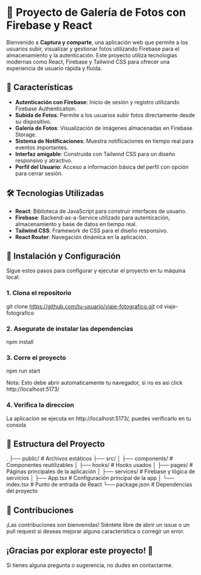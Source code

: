 # 🚀 Proyecto de Galería de Fotos con Firebase y React

Bienvenido a **Captura y comparte**, una aplicación web que permite a los usuarios subir, visualizar y gestionar fotos utilizando Firebase para el almacenamiento y la autenticación. Este proyecto utiliza tecnologías modernas como React, Firebase y Tailwind CSS para ofrecer una experiencia de usuario rápida y fluida.

## 🌟 Características

- **Autenticación con Firebase**: Inicio de sesión y registro utilizando Firebase Authentication.
- **Subida de Fotos**: Permite a los usuarios subir fotos directamente desde su dispositivo.
- **Galería de Fotos**: Visualización de imágenes almacenadas en Firebase Storage.
- **Sistema de Notificaciones**: Muestra notificaciones en tiempo real para eventos importantes.
- **Interfaz amigable**: Construida con Tailwind CSS para un diseño responsivo y atractivo.
- **Perfil del Usuario**: Acceso a información básica del perfil con opción para cerrar sesión.

## 🛠️ Tecnologías Utilizadas

- **React**: Biblioteca de JavaScript para construir interfaces de usuario.
- **Firebase**: Backend-as-a-Service utilizado para autenticación, almacenamiento y base de datos en tiempo real.
- **Tailwind CSS**: Framework de CSS para el diseño responsivo.
- **React Router**: Navegación dinámica en la aplicación.

## 🚀 Instalación y Configuración

Sigue estos pasos para configurar y ejecutar el proyecto en tu máquina local:

### 1. Clona el repositorio

git clone https://github.com/tu-usuario/viaje-fotografico.git
cd viaje-fotografico

### 2. Asegurate de instalar las dependencias

npm install

### 3. Corre el proyecto

npm run start

Nota: Esto debe abrir automaticamente tu navegador, si no es asi click http://localhost:5173/

### 4. Verifica la direccion

La aplicacion se ejecuta en http://localhost:5173/, puedes verificarlo en tu consola

## 📂 Estructura del Proyecto

.
├── public/                # Archivos estáticos
├── src/
│   ├── components/        # Componentes reutilizables
│   ├── hooks/             # Hooks usados
│   ├── pages/             # Páginas principales de la aplicación
│   ├── services/          # Firebase y lógica de servicios
│   ├── App.tsx            # Configuración principal de la app
│   └── index.tsx          # Punto de entrada de React
└── package.json           # Dependencias del proyecto


## 🤝 Contribuciones

¡Las contribuciones son bienvenidas! Siéntete libre de abrir un issue o un pull request si deseas mejorar alguna característica o corregir un error.

## ¡Gracias por explorar este proyecto! 🎉

Si tienes alguna pregunta o sugerencia, no dudes en contactarme.
